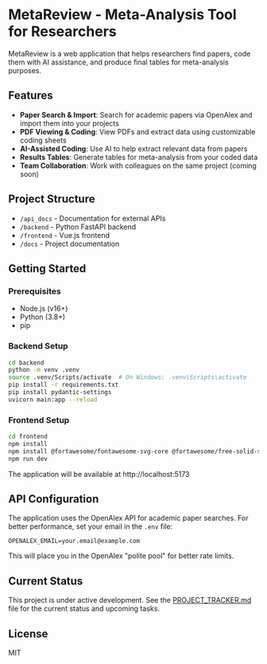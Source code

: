 # MetaReview - Meta-Analysis Tool for Researchers

MetaReview is a web application that helps researchers find papers, code them with AI assistance, and produce final tables for meta-analysis purposes.

## Features

- **Paper Search & Import**: Search for academic papers via OpenAlex and import them into your projects
- **PDF Viewing & Coding**: View PDFs and extract data using customizable coding sheets
- **AI-Assisted Coding**: Use AI to help extract relevant data from papers
- **Results Tables**: Generate tables for meta-analysis from your coded data
- **Team Collaboration**: Work with colleagues on the same project (coming soon)

## Project Structure

- `/api_docs` - Documentation for external APIs
- `/backend` - Python FastAPI backend
- `/frontend` - Vue.js frontend
- `/docs` - Project documentation

## Getting Started

### Prerequisites

- Node.js (v16+)
- Python (3.8+)
- pip

### Backend Setup

```bash
cd backend
python -m venv .venv
source .venv/Scripts/activate  # On Windows: .venv\Scripts\activate
pip install -r requirements.txt
pip install pydantic-settings
uvicorn main:app --reload
```

### Frontend Setup

```bash
cd frontend
npm install
npm install @fortawesome/fontawesome-svg-core @fortawesome/free-solid-svg-icons @fortawesome/vue-fontawesome
npm run dev
```

The application will be available at http://localhost:5173

## API Configuration

The application uses the OpenAlex API for academic paper searches. For better performance, set your email in the `.env` file:

```
OPENALEX_EMAIL=your.email@example.com
```

This will place you in the OpenAlex "polite pool" for better rate limits.

## Current Status

This project is under active development. See the [PROJECT_TRACKER.md](./PROJECT_TRACKER.md) file for the current status and upcoming tasks.

## License

MIT

